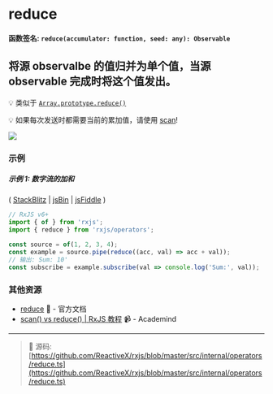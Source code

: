# reduce

#### 函数签名: `reduce(accumulator: function, seed: any): Observable`

## 将源 observalbe 的值归并为单个值，当源 observable 完成时将这个值发出。

:bulb: 类似于 [`Array.prototype.reduce()`](https://developer.mozilla.org/en-US/docs/Web/JavaScript/Reference/Global_Objects/Array/Reduce?v=a)

:bulb: 如果每次发送时都需要当前的累加值，请使用 [scan](scan.md)!

<div class="ua-ad"><a href="https://ultimatecourses.com/courses/rxjs"><img src="https://ultimatecourses.com/assets/img/banners/rxjs-banner-desktop.svg"></a></div>

### 示例

##### 示例 1: 数字流的加和

(
[StackBlitz](https://stackblitz.com/edit/typescript-hdsv5e?file=index.ts&devtoolsheight=100)
| [jsBin](http://jsbin.com/dakuneneho/edit?js,console) |
[jsFiddle](https://jsfiddle.net/f8fw7yka/) )

```js
// RxJS v6+
import { of } from 'rxjs';
import { reduce } from 'rxjs/operators';

const source = of(1, 2, 3, 4);
const example = source.pipe(reduce((acc, val) => acc + val));
// 输出: Sum: 10'
const subscribe = example.subscribe(val => console.log('Sum:', val));
```

### 其他资源

- [reduce](http://cn.rx.js.org/class/es6/Observable.js~Observable.html#instance-method-reduce) :newspaper: - 官方文档
- [scan() vs reduce() | RxJS 教程](https://www.youtube.com/watch?v=myEeo2rZc3g) :video_camera: - Academind

---
> :file_folder: 源码:  [https://github.com/ReactiveX/rxjs/blob/master/src/internal/operators/reduce.ts](https://github.com/ReactiveX/rxjs/blob/master/src/internal/operators/reduce.ts)
